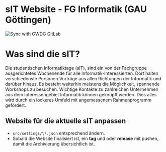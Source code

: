 # sIT Website - FG Informatik (GAU Göttingen)

![Sync with GWDG GitLab](https://github.com/valerius21/sit-website/workflows/Sync%20with%20GWDG%20GitLab/badge.svg)

# Was sind die sIT?

Die studentischen Informatiktage (sIT), sind ein von der Fachgruppe ausgerichtetes Wochenende für alle Informatik-Interessierten. Dort halten verschiedenste Personen Vorträge aus allen Richtungen der Informatik und darüber hinaus. Es besteht weiterhin meistens die Möglichkeit, spannende Workshops zu besuchen. Wichtige Kontakte zu zahlreichen Unternehmen aus dem Interessengebiet Informatik können geknüpft werden. Dies alles wird durch ein lockeres Umfeld mit angemessenem Rahmenprogramm gefördert.

## Website für die aktuelle sIT anpassen

- `src/settings/\*.json` entsprechend ändern.
- Sobald die Website finalisiert ist, ein **tag** und oder **release** mit pushen, damit die Archivierung übersichtlich ist.
